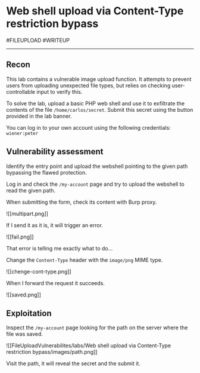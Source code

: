 # Web shell upload via Content-Type restriction bypass 

#FILEUPLOAD 
#WRITEUP  
<hr> 

## Recon 

This lab contains a vulnerable image upload function. It attempts to prevent users from uploading unexpected file types, but relies on checking user-controllable input to verify this.

To solve the lab, upload a basic PHP web shell and use it to exfiltrate the contents of the file `/home/carlos/secret`. Submit this secret using the button provided in the lab banner.

You can log in to your own account using the following credentials: `wiener:peter`

## Vulnerability assessment 

Identify the entry point and upload the webshell pointing to the given path bypassing the flawed protection.

Log in and check the `/my-account` page and try to upload the webshell to read the given path.

When submitting the form, check its content with Burp proxy.

![[multipart.png]]

If I send it as it is, it will trigger an error.

![[fail.png]]

That error is telling me exactly what to do...

Change the `Content-Type` header with the `image/png` MIME type.

![[chenge-cont-type.png]]

When I forward the request it succeeds.

![[saved.png]]

## Exploitation

Inspect the `/my-account` page looking for the path on the server where the file was saved.

![[FileUploadVulnerabilites/labs/Web shell upload via Content-Type restriction bypass/images/path.png]]

Visit the path, it will reveal the secret and the submit it.